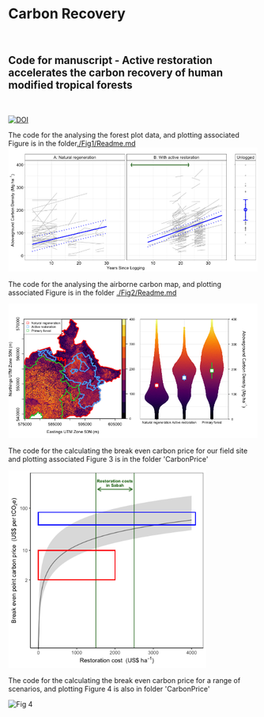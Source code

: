 # Carbon Recovery
<br>

## Code for manuscript - Active restoration accelerates the carbon recovery of human modified tropical forests
<br>

[![DOI](https://zenodo.org/badge/266838510.svg)](https://zenodo.org/badge/latestdoi/266838510)




The code for the analysing the forest plot data, and plotting associated Figure is in the folder[./Fig1/Readme.md](https://github.com/PhilipsonChristopher/CarbonRecovery/blob/master/Fig1/Readme.md)
![Fig 1](https://raw.githubusercontent.com/PhilipsonChristopher/CarbonRecovery/master/Fig1/Fig1.tiff)


The code for the analysing the airborne carbon map, and plotting associated Figure is in the folder [./Fig2/Readme.md](https://github.com/PhilipsonChristopher/CarbonRecovery/blob/master/Fig2/Readme.md)

![Fig 2](https://raw.githubusercontent.com/PhilipsonChristopher/CarbonRecovery/master/Fig2/Fig2_lowRes.tiff)



The code for the calculating the break even carbon price for our field site and plotting associated Figure 3 is in the folder 'CarbonPrice'

<img src="https://raw.githubusercontent.com/PhilipsonChristopher/CarbonRecovery/master/CarbonPrice/Fig3.tiff" width="400" height="400">


The code for the calculating the break even carbon price for a range of scenarios, and plotting Figure 4 is also in folder 'CarbonPrice'

![Fig 4](https://raw.githubusercontent.com/PhilipsonChristopher/CarbonRecovery/master/CarbonPrice/Fig4.tiff)
